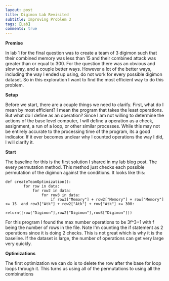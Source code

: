 ```yaml
---
layout: post
title: Digimon Lab Revisited
subtitle: Improving Problem 3
tags: [Lab]
comments: true
---
```


**Premise**

In lab 1 for the final question was to create a team of 3 digimon such that their combined memory was less than 15 and their combined attack was greater than or 
equal to 300. For the question there was an obvious and slow way, and a couple better ways. However a lot of the better ways, including the way I ended up using, do 
not work for every possible digimon dataset. So in this exploration I want to find the most efficient way to do this problem.

**Setup**

Before we start, there are a couple things we need to clarify. First, what do I mean by most efficient? I mean the program that takes the least operations. But what 
do I define as an operation? Since I am not willing to determine the actions of the base level computer, I will define a operation as a check, assignment, a run of 
a loop, or other similar processes. While this may not be entirely accurate to the processing time of the program, its a good indicator. If it ever becomes unclear why I counted operations the way I did, I will clarify it.

**Start**

The baseline for this is the first solution I shared in my lab blog post. The every permutation method. This method just checks each possible permutation of the digimon against the conditions. It looks like this:
~~~
def createTeamOptimization():
        for row in data:
            for row2 in data:
                for row3 in data:
                    if row3["Memory"] + row2["Memory"] + row["Memory"] <= 15  and row3["Atk"] + row2["Atk"] + row["Atk"] >= 300:
                        return([row["Digimon"],row2["Digimon"],row3["Digimon"]])
~~~
For this program I found the max number operations to be 3f^3+1 with f being the number of rows in the file. Note I'm counting the if statement as 2 operations 
since it is doing 2 checks. This is not great which is why it is the baseline. If the dataset is large, the number of operations can get very large very quickly.

**Optimizations**

The first optimization we can do is to delete the row after the base for loop loops through it. This turns us using all of the permutations to using all the 
combinations
